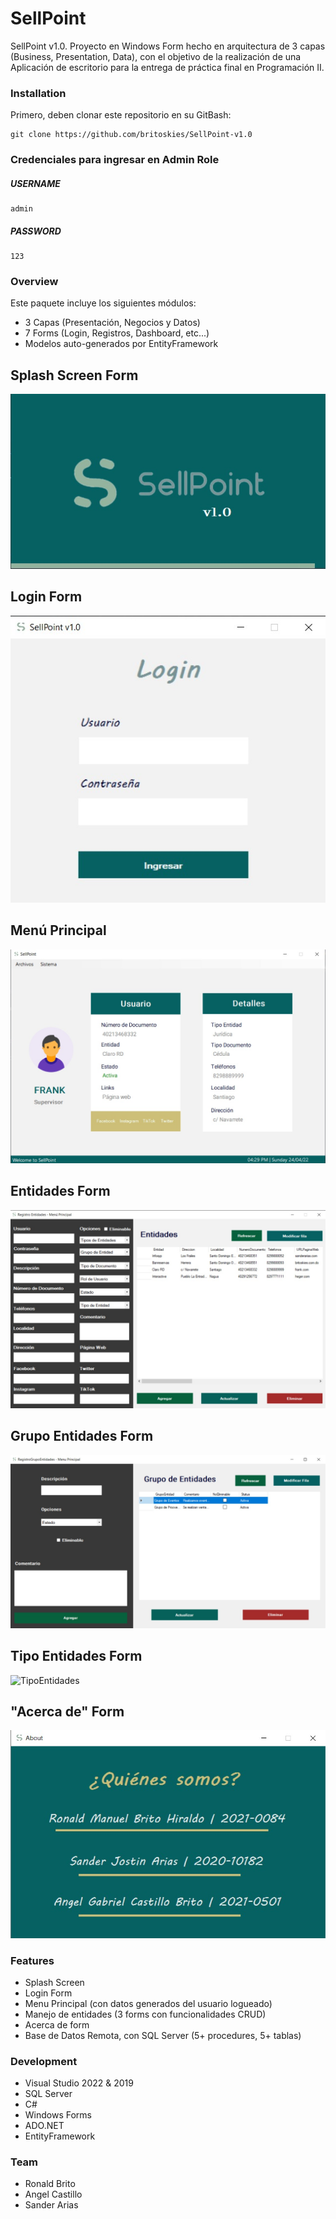 # SellPoint
SellPoint v1.0. Proyecto en Windows Form hecho en arquitectura de 3 capas (Business, Presentation, Data), con el objetivo
de la realización de una Aplicación de escritorio para la entrega de práctica final en Programación II.

### Installation

Primero, deben clonar este repositorio en su GitBash:
```
git clone https://github.com/britoskies/SellPoint-v1.0
```

### Credenciales para ingresar en Admin Role

##### USERNAME
```
admin
```
##### PASSWORD
```
123
```

### Overview

Este paquete incluye los siguientes módulos:
- 3 Capas (Presentación, Negocios y Datos)
- 7 Forms (Login, Registros, Dashboard, etc...)
- Modelos auto-generados por EntityFramework


## Splash Screen Form

![Splash](/Presentation/Assets/splash.jpeg)

## Login Form

![Login](/Presentation/Assets/login.jpeg)

## Menú Principal

![Menu](/Presentation/Assets/menu.jpeg)

## Entidades Form
![Entidades](/Presentation/Assets/entidades.jpeg)

## Grupo Entidades Form
![GrupoEntidades](/Presentation/Assets/grupoentidades.jpeg)

## Tipo Entidades Form
![TipoEntidades](/Presentation/Assets/tipoentidades.jpeg)

## "Acerca de" Form
![About](/Presentation/Assets/about.jpeg)


### Features
- Splash Screen
- Login Form
- Menu Principal (con datos generados del usuario logueado)
- Manejo de entidades (3 forms con funcionalidades CRUD)
- Acerca de form
- Base de Datos Remota, con SQL Server (5+ procedures, 5+ tablas)

### Development

- Visual Studio 2022 & 2019
- SQL Server
- C#
- Windows Forms
- ADO.NET
- EntityFramework

### Team
- Ronald Brito
- Angel Castillo
- Sander Arias
